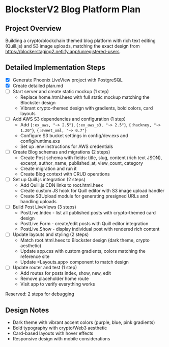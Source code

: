 # BlocksterV2 Blog Platform Plan

## Project Overview
Building a crypto/blockchain themed blog platform with rich text editing (Quill.js) and S3 image uploads, matching the exact design from https://blockerstaging2.netlify.app/unregistered-users

## Detailed Implementation Steps

- [x] Generate Phoenix LiveView project with PostgreSQL
- [x] Create detailed plan.md
- [ ] Start server and create static mockup (1 step)
  - Replace home.html.heex with full static mockup matching the Blockster design
  - Vibrant crypto-themed design with gradients, bold colors, card layouts
- [ ] Add AWS S3 dependencies and configuration (1 step)
  - Add `{:ex_aws, "~> 2.5"}`, `{:ex_aws_s3, "~> 2.5"}`, `{:hackney, "~> 1.20"}`, `{:sweet_xml, "~> 0.7"}`
  - Configure S3 bucket settings in config/dev.exs and config/runtime.exs
  - Set up .env instructions for AWS credentials
- [ ] Create Blog schemas and migrations (2 steps)
  - Create Post schema with fields: title, slug, content (rich text JSON), excerpt, author_name, published_at, view_count, category
  - Create migration and run it
  - Create Blog context with CRUD operations
- [ ] Set up Quill.js integration (2 steps)
  - Add Quill.js CDN links to root.html.heex
  - Create custom JS hook for Quill editor with S3 image upload handler
  - Create S3Upload module for generating presigned URLs and handling uploads
- [ ] Build Post LiveViews (3 steps)
  - PostLive.Index - list all published posts with crypto-themed card design
  - PostLive.Form - create/edit posts with Quill editor integration
  - PostLive.Show - display individual post with rendered rich content
- [ ] Update layouts and styling (2 steps)
  - Match root.html.heex to Blockster design (dark theme, crypto aesthetic)
  - Update app.css with custom gradients, colors matching the reference site
  - Update <Layouts.app> component to match design
- [ ] Update router and test (1 step)
  - Add routes for posts index, show, new, edit
  - Remove placeholder home route
  - Visit app to verify everything works
  
Reserved: 2 steps for debugging

## Design Notes
- Dark theme with vibrant accent colors (purple, blue, pink gradients)
- Bold typography with crypto/Web3 aesthetic
- Card-based layouts with hover effects
- Responsive design with mobile considerations
